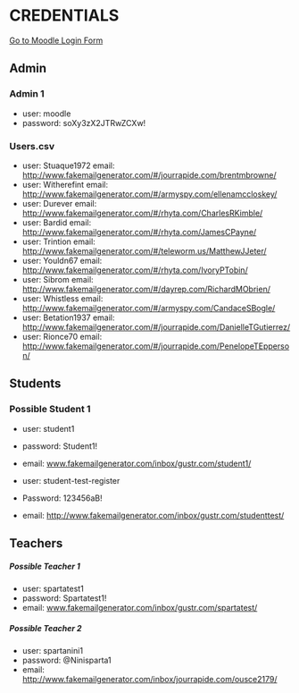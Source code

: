 # CREDENTIALS
[Go to Moodle Login Form](http://unix.spartaglobal.com/moodle/admin)

## Admin
### Admin 1
- user: moodle
- password: soXy3zX2JTRwZCXw!

### Users.csv
- user: Stuaque1972
  email: http://www.fakemailgenerator.com/#/jourrapide.com/brentmbrowne/
- user: Witherefint
  email: http://www.fakemailgenerator.com/#/armyspy.com/ellenamccloskey/
- user: Durever
  email: http://www.fakemailgenerator.com/#/rhyta.com/CharlesRKimble/
- user: Bardid
  email: http://www.fakemailgenerator.com/#/rhyta.com/JamesCPayne/
- user: Trintion
  email: http://www.fakemailgenerator.com/#/teleworm.us/MatthewJJeter/
- user: Youldn67
  email: http://www.fakemailgenerator.com/#/rhyta.com/IvoryPTobin/
- user: Sibrom
  email: http://www.fakemailgenerator.com/#/dayrep.com/RichardMObrien/
- user: Whistless
  email: http://www.fakemailgenerator.com/#/armyspy.com/CandaceSBogle/
- user: Betation1937
  email: http://www.fakemailgenerator.com/#/jourrapide.com/DanielleTGutierrez/
- user: Rionce70
  email: http://www.fakemailgenerator.com/#/jourrapide.com/PenelopeTEpperson/

## Students

### Possible Student 1
- user: student1
- password: Student1!
- email: www.fakemailgenerator.com/inbox/gustr.com/student1/

- user: student-test-register
- Password: 123456aB!
- email: http://www.fakemailgenerator.com/inbox/gustr.com/studenttest/
## Teachers
##### Possible Teacher 1
- user: spartatest1
- password: Spartatest1!
- email: www.fakemailgenerator.com/inbox/gustr.com/spartatest/

##### Possible Teacher 2
- user: spartanini1
- password: @Ninisparta1
- email: http://www.fakemailgenerator.com/inbox/jourrapide.com/ousce2179/
